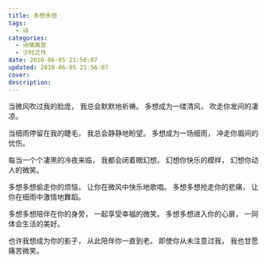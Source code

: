 ```yaml
---
title: 多想多想
tags:
  - 诗
categories:
  - 诗情画意
  - 少时之作
date: 2010-06-05 21:56:07
updated: 2010-06-05 21:56:07
cover:
description:
---
```

当微风吹过我的脸庞，
我总会默默地祈祷。
多想成为一缕清风，
吹走你发间的凄凉。

当细雨停留在我的睫毛，
我总会静静地盼望。
多想成为一场细雨，
冲走你眉间的忧伤。

每当一个个凄黑的冷夜来临，
我都会闭着眼幻想。
幻想你快乐的模样，
幻想你动人的微笑。

多想多想偷走你的烦恼，
让你在微风中快乐地歌唱。
多想多想抢走你的悲痛，
让你在细雨中激情地舞蹈。

多想多想陪伴在你的身旁，
一起享受幸福的微笑。
多想多想进入你的心扉，
一同体会生活的美好。

也许我想成为你的影子，
从此陪伴你一直到老。
即使你从未注意过我，
我也甘愿痛苦微笑。